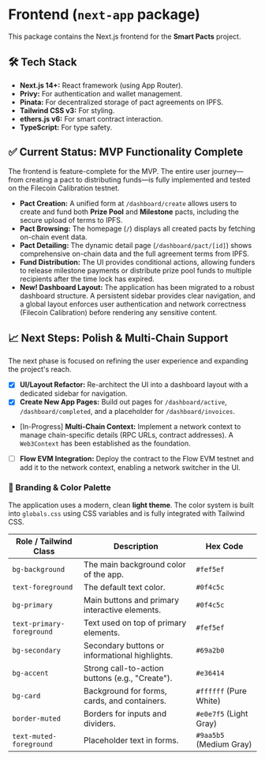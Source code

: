 # Frontend (`next-app` package)

This package contains the Next.js frontend for the **Smart Pacts** project.

## 🛠️ Tech Stack
- **Next.js 14+:** React framework (using App Router).
- **Privy:** For authentication and wallet management.
- **Pinata:** For decentralized storage of pact agreements on IPFS.
- **Tailwind CSS v3:** For styling.
- **ethers.js v6:** For smart contract interaction.
- **TypeScript:** For type safety.

## ✅ Current Status: MVP Functionality Complete

The frontend is feature-complete for the MVP. The entire user journey—from creating a pact to distributing funds—is fully implemented and tested on the Filecoin Calibration testnet.

- **Pact Creation:** A unified form at `/dashboard/create` allows users to create and fund both **Prize Pool** and **Milestone** pacts, including the secure upload of terms to IPFS.
- **Pact Browsing:** The homepage (`/`) displays all created pacts by fetching on-chain event data.
- **Pact Detailing:** The dynamic detail page (`/dashboard/pact/[id]`) shows comprehensive on-chain data and the full agreement terms from IPFS.
- **Fund Distribution:** The UI provides conditional actions, allowing funders to release milestone payments or distribute prize pool funds to multiple recipients after the time lock has expired.
- **New! Dashboard Layout:** The application has been migrated to a robust dashboard structure. A persistent sidebar provides clear navigation, and a global layout enforces user authentication and network correctness (Filecoin Calibration) before rendering any sensitive content.

## 📈 Next Steps: Polish & Multi-Chain Support

The next phase is focused on refining the user experience and expanding the project's reach.

- [x] **UI/Layout Refactor:** Re-architect the UI into a dashboard layout with a dedicated sidebar for navigation.
- [x] **Create New App Pages:** Build out pages for `/dashboard/active`, `/dashboard/completed`, and a placeholder for `/dashboard/invoices`.
- [In-Progress] **Multi-Chain Context:** Implement a network context to manage chain-specific details (RPC URLs, contract addresses). A `Web3Context` has been established as the foundation.
- [ ] **Flow EVM Integration:** Deploy the contract to the Flow EVM testnet and add it to the network context, enabling a network switcher in the UI.

### 🎨 Branding & Color Palette
The application uses a modern, clean **light theme**. The color system is built into `globals.css` using CSS variables and is fully integrated with Tailwind CSS.

| Role / Tailwind Class      | Description                                | Hex Code                                                  |
| -------------------------- | ------------------------------------------ | --------------------------------------------------------- |
| `bg-background`            | The main background color of the app.      | `#fef5ef` |
| `text-foreground`          | The default text color.                    | `#0f4c5c` |
| `bg-primary`               | Main buttons and primary interactive elements. | `#0f4c5c` |
| `text-primary-foreground`  | Text used on top of primary elements.      | `#fef5ef` |
| `bg-secondary`             | Secondary buttons or informational highlights. | `#69a2b0` |
| `bg-accent`                | Strong call-to-action buttons (e.g., "Create"). | `#e36414` |
| `bg-card`                  | Background for forms, cards, and containers. | `#ffffff` (Pure White) |
| `border-muted`             | Borders for inputs and dividers.           | `#e0e7f5` (Light Gray) |
| `text-muted-foreground`    | Placeholder text in forms.                 | `#9aa5b5` (Medium Gray) |